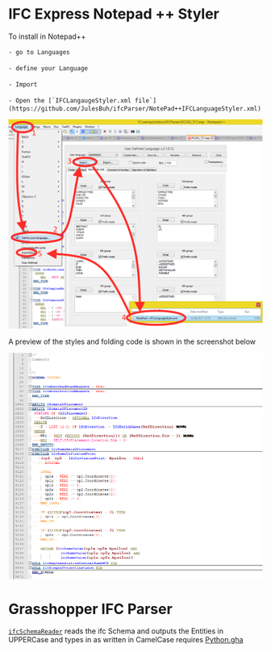 # IFC Express Notepad ++ Styler

To install in Notepad++

	- go to Languages
	
	- define your Language
	
	- Import
	
	- Open the [`IFCLangaugeStyler.xml file`](https://github.com/JulesBuh/ifcParser/NotePad++IFCLanguageStyler.xml)

![Screenshot](img/install.png) 
	
A preview of the styles and folding code is shown in the screenshot below
	
![Screenshot](img/stylePreview.png) 

# Grasshopper IFC Parser
 [`ifcSchemaReader`](https://github.com/JulesBuh/ifcParser/ifcSchemaReader.ghuser) reads the ifc Schema and outputs the Entities in UPPERCase and types in as written in CamelCase
 requires [Python.gha](https://github.com/mcneel/ghpython)
 
 